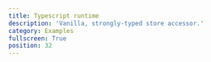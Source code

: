 ```yaml
---
title: Typescript runtime
description: 'Vanilla, strongly-typed store accessor.'
category: Examples
fullscreen: True
position: 32
---
```


<d-code-sandbox src="https://codesandbox.io/s/github/danielroe/typed-vuex/tree/main/examples/nuxt-ts?from-embed"></d-code-sandbox>
